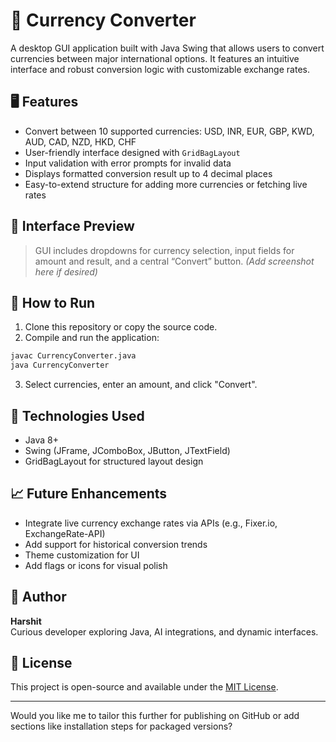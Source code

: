 
# 💱 Currency Converter

A desktop GUI application built with Java Swing that allows users to convert currencies between major international options. It features an intuitive interface and robust conversion logic with customizable exchange rates.

## 🖥️ Features

- Convert between 10 supported currencies: USD, INR, EUR, GBP, KWD, AUD, CAD, NZD, HKD, CHF  
- User-friendly interface designed with `GridBagLayout`  
- Input validation with error prompts for invalid data  
- Displays formatted conversion result up to 4 decimal places  
- Easy-to-extend structure for adding more currencies or fetching live rates

## 📸 Interface Preview

> GUI includes dropdowns for currency selection, input fields for amount and result, and a central “Convert” button. *(Add screenshot here if desired)*

## 🚀 How to Run

1. Clone this repository or copy the source code.
2. Compile and run the application:

```bash
javac CurrencyConverter.java
java CurrencyConverter
```

3. Select currencies, enter an amount, and click "Convert".

## 🔧 Technologies Used

- Java 8+
- Swing (JFrame, JComboBox, JButton, JTextField)
- GridBagLayout for structured layout design

## 📈 Future Enhancements

- Integrate live currency exchange rates via APIs (e.g., Fixer.io, ExchangeRate-API)
- Add support for historical conversion trends
- Theme customization for UI
- Add flags or icons for visual polish

## 🧠 Author

**Harshit**  
Curious developer exploring Java, AI integrations, and dynamic interfaces.

## 📄 License

This project is open-source and available under the [MIT License](https://choosealicense.com/licenses/mit/).

---

Would you like me to tailor this further for publishing on GitHub or add sections like installation steps for packaged versions?
